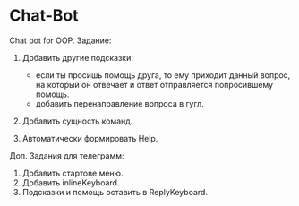 # Chat-Bot
Chat bot for OOP.
Задание:
1) Добавить другие подсказки:
	- если ты просишь помощь друга, то ему приходит данный вопрос, на который он отвечает и ответ отправляется попросившему помощь.
	- добавить перенаправление вопроса в гугл.
	
2) Добавить сущность команд.
3) Автоматически формировать Help.

Доп. Задания для телеграмм:
1) Добавить стартове меню.
2) Добавить inlineKeyboard.
3) Подсказки и помощь оставить в ReplyKeyboard.
